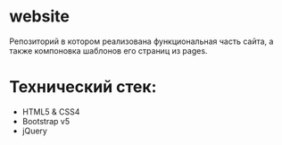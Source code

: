 # website
Репозиторий в котором реализована функциональная часть сайта, а также компоновка шаблонов его страниц из pages.

# Технический стек:
- HTML5 & CSS4 
- Bootstrap v5
- jQuery
